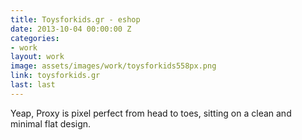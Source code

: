 ```yaml
---
title: Toysforkids.gr - eshop
date: 2013-10-04 00:00:00 Z
categories:
- work
layout: work
image: assets/images/work/toysforkids558px.png
link: toysforkids.gr
last: last
---
```


Yeap, Proxy is pixel perfect from head to toes, sitting on a clean and minimal flat design.

